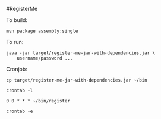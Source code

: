 #RegisterMe

To build:

    mvn package assembly:single

To run:

    java -jar target/register-me-jar-with-dependencies.jar \
        username/password ...
        
Cronjob:
    
    cp target/register-me-jar-with-dependencies.jar ~/bin
         
    crontab -l
    
    0 0 * * * ~/bin/register
    
    crontab -e